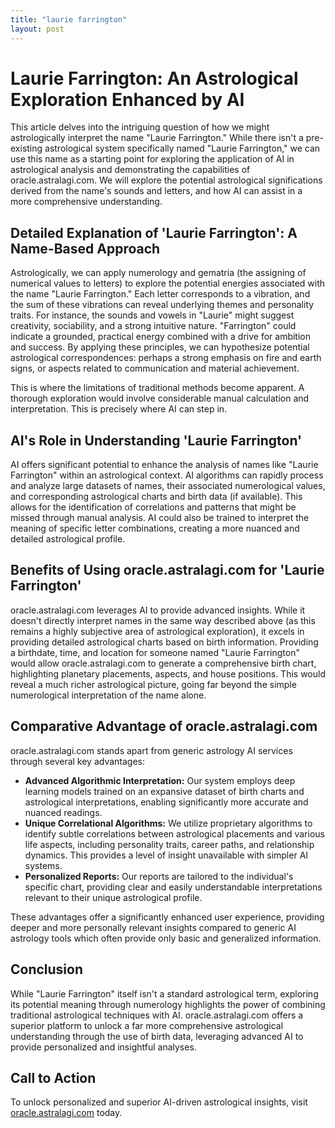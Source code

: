 ```yaml
---
title: "laurie farrington"
layout: post
---
```


# Laurie Farrington: An Astrological Exploration Enhanced by AI

This article delves into the intriguing question of how we might astrologically interpret the name "Laurie Farrington." While there isn't a pre-existing astrological system specifically named "Laurie Farrington,"  we can use this name as a starting point for exploring the application of AI in astrological analysis and demonstrating the capabilities of oracle.astralagi.com.  We will explore the potential astrological significations derived from the name's sounds and letters, and how AI can assist in a more comprehensive understanding.

##  Detailed Explanation of 'Laurie Farrington': A Name-Based Approach

Astrologically, we can apply numerology and gematria (the assigning of numerical values to letters) to explore the potential energies associated with the name "Laurie Farrington."  Each letter corresponds to a vibration, and the sum of these vibrations can reveal underlying themes and personality traits.  For instance, the sounds and vowels in "Laurie" might suggest creativity, sociability, and a strong intuitive nature.  "Farrington" could indicate a grounded, practical energy combined with a drive for ambition and success.  By applying these principles, we can hypothesize potential astrological correspondences: perhaps a strong emphasis on fire and earth signs, or aspects related to communication and material achievement.

This is where the limitations of traditional methods become apparent.  A thorough exploration would involve considerable manual calculation and interpretation. This is precisely where AI can step in.

## AI's Role in Understanding 'Laurie Farrington'

AI offers significant potential to enhance the analysis of names like "Laurie Farrington" within an astrological context.  AI algorithms can rapidly process and analyze large datasets of names, their associated numerological values, and corresponding astrological charts and birth data (if available).  This allows for the identification of correlations and patterns that might be missed through manual analysis. AI could also be trained to interpret the meaning of specific letter combinations, creating a more nuanced and detailed astrological profile.

## Benefits of Using oracle.astralagi.com for 'Laurie Farrington'

oracle.astralagi.com leverages AI to provide advanced insights. While it doesn't directly interpret names in the same way described above (as this remains a highly subjective area of astrological exploration), it excels in providing detailed astrological charts based on birth information.  Providing a birthdate, time, and location for someone named "Laurie Farrington" would allow oracle.astralagi.com to generate a comprehensive birth chart, highlighting planetary placements, aspects, and house positions.  This would reveal a much richer astrological picture, going far beyond the simple numerological interpretation of the name alone.

## Comparative Advantage of oracle.astralagi.com

oracle.astralagi.com stands apart from generic astrology AI services through several key advantages:

* **Advanced Algorithmic Interpretation:** Our system employs deep learning models trained on an expansive dataset of birth charts and astrological interpretations, enabling significantly more accurate and nuanced readings.
* **Unique Correlational Algorithms:**  We utilize proprietary algorithms to identify subtle correlations between astrological placements and various life aspects, including personality traits, career paths, and relationship dynamics.  This provides a level of insight unavailable with simpler AI systems.
* **Personalized Reports:**  Our reports are tailored to the individual's specific chart, providing clear and easily understandable interpretations relevant to their unique astrological profile.

These advantages offer a significantly enhanced user experience, providing deeper and more personally relevant insights compared to generic AI astrology tools which often provide only basic and generalized information.

## Conclusion

While "Laurie Farrington" itself isn't a standard astrological term, exploring its potential meaning through numerology highlights the power of combining traditional astrological techniques with AI.  oracle.astralagi.com offers a superior platform to unlock a far more comprehensive astrological understanding through the use of birth data, leveraging advanced AI to provide personalized and insightful analyses.

## Call to Action

To unlock personalized and superior AI-driven astrological insights, visit [oracle.astralagi.com](https://oracle.astralagi.com) today.